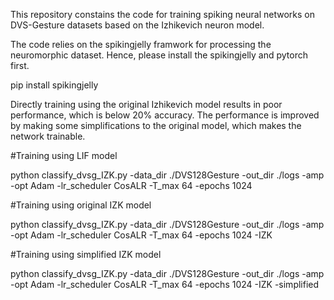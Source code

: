 This repository constains the code for training spiking neural networks on DVS-Gesture datasets based on the Izhikevich neuron model.

The code relies on the spikingjelly framwork for processing the neuromorphic dataset. Hence, please install the spikingjelly and pytorch first.

pip install spikingjelly

Directly training using the original Izhikevich model results in poor performance, which is below 20% accuracy. The performance is improved by making some simplifications to the original model, which makes the network trainable.

#Training using LIF model

python classify_dvsg_IZK.py -data_dir ./DVS128Gesture -out_dir ./logs -amp -opt Adam -lr_scheduler CosALR -T_max 64 -epochs 1024

#Training using original IZK model

python classify_dvsg_IZK.py -data_dir ./DVS128Gesture -out_dir ./logs -amp -opt Adam -lr_scheduler CosALR -T_max 64 -epochs 1024 -IZK

#Training using simplified IZK model

python classify_dvsg_IZK.py -data_dir ./DVS128Gesture -out_dir ./logs -amp -opt Adam -lr_scheduler CosALR -T_max 64 -epochs 1024 -IZK -simplified
